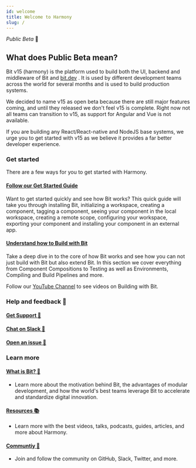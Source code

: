 ```yaml
---
id: welcome
title: Welcome to Harmony
slug: /
---
```


_Public Beta_ :tada:

<!-- Harmony is Bit's next generation. It is a highly powerful and extensible infrastructure for developing modern applications in a modular way. Whether you are building a new project, or seeking to collaborate on components in your existing projects, Harmony will let you tap into the true power of components.

Harmony is already used as a standard component infrastructure by many teams, including the world's finest. It is now available in public beta, so please feel free to start and please don't forget to [share your feedback](https://github.com/teambit/bit/issues)!  -->

## What does Public Beta mean?

Bit v15 (harmony) is the platform used to build both the UI, backend and middleware of Bit and [bit.dev](https://bit.dev) . It is used by different development teams across the world for several months and is used to build production systems.

We decided to name v15 as open beta because there are still major features coming, and until they released we don't feel v15 is complete. Right now not all teams can transition to v15, as support for Angular and Vue is not available.

If you are building any React/React-native and NodeJS base systems, we urge you to get started with v15 as we believe it provides a far better developer experience.

### Get started

There are a few ways for you to get started with Harmony.

#### [Follow our Get Started Guide](/getting-started/installing-bit)

Want to get started quickly and see how Bit works? This quick guide will take you through installing Bit, initializing a workspace, creating a component, tagging a component, seeing your component in the local workspace, creating a remote scope, configuring your workspace, exporting your component and installing your component in an external app.

#### [Understand how to Build with Bit](/building-with-bit/workspaces)

Take a deep dive in to the core of how Bit works and see how you can not just build with Bit but also extend Bit. In this section we cover everything from Component Compositions to Testing as well as Environments, Compiling and Build Pipelines and more.

<!-- #### [Take the Tutorial :feet:](/tutorial/install-bit)

- Take a hands-on approach with this step-by-step tutorial for building a modular React application with Bit components created in the workspace and imported from external projects. Learn how to install and set up a Bit workspace, add components, add life-full documentation and compositions, define isolated build and test environments, define and explore component dependencies in the workspace, version components and auto-update dependencies, import and export components to remote scopes to be shared across many projects, and more.  

#### [Explore the demo project :crystal_ball:](/demo/try-bit)

- Get a fully functional Bit workspace with independent components developed and managed by Bit, in this project and imported from other projects, where you can explore and experiment with every part of the Bit workspace, development UI, change and manage components, and learn how it works.   -->

<!-- #### Watch Video Guides :tv:  (**Coming soon!**)

- Start with step-by-step video guides to walk you through every step from creating a component to building a full-blown micro-applications architecture that scales and accelerates development, delivery, and innovation. Coming soon!   -->

Follow our [YouTube Channel](https://www.youtube.com/c/Bitdev) to see videos on Building with Bit.

### Help and feedback :raising_hand:

#### [Get Support :email:](https://bit.dev/support)  

#### [Chat on Slack :beers:](https://join.slack.com/t/bit-dev-community/shared_invite/enQtNzM2NzQ3MTQzMTg3LWI2YmFmZjQwMTkxNmFmNTVkYzU2MGI2YjgwMmJlZDdkNWVhOGIzZDFlYjg4MGRmOTM4ODAxNTIxMTMwNWVhMzg)  

#### [Open an issue :wrench:](https://github.com/teambit/bit/issues)  

### Learn more

#### [What is Bit? :rocket:](../essentials/what-is-bit)

- Learn more about the motivation behind Bit, the advantages of modular development, and how the world's best teams leverage Bit to accelerate and standardize digital innovation.

#### [Resources :books:](/resources/podcasts)

- Learn more with the best videos, talks, podcasts, guides, articles, and more about Harmony.

#### [Communtiy :busts_in_silhouette:](/community/resources)

- Join and follow the community on GitHub, Slack, Twitter, and more.
